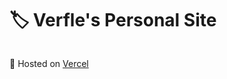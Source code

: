 <h1 style="padding: 0 0 0.5em 0;">🏷️ Verfle's Personal Site</h1>
<p>📒 Hosted on <a target="_blank" href="https://vercel.com/">Vercel</a></p>
